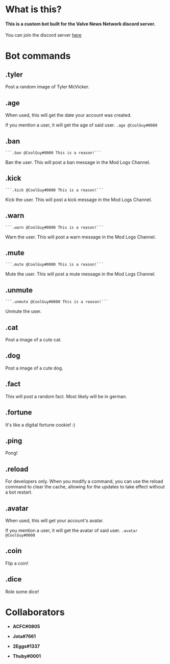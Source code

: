 # What is this?

#### **This is a custom bot built for the Valve News Network discord server.**
You can join the discord server [here](https://discord.gg/P6s3EEh) 

# Bot commands

## **.tyler**
Post a random image of Tyler McVicker.

## **.age**
When used, this will get the date your account was created.

If you mention a user, it will get the age of said user. `.age @CoolGuy#0000` 

## **.ban**
    ```.ban @CoolGuy#0000 This is a reason!```

Ban the user. This will post a ban message in the Mod Logs Channel.

## **.kick**
    ```.kick @CoolGuy#0000 This is a reason!```

Kick the user. This will post a kick message in the Mod Logs Channel.

## **.warn**
    ```.warn @CoolGuy#0000 This is a reason!```

Warn the user. This will post a warn message in the Mod Logs Channel.

## **.mute**
	```.mute @CoolGuy#0000 This is a reason!```

Mute the user. This will post a mute message in the Mod Logs Channel.

## **.unmute**
    ```.unmute @CoolGuy#0000 This is a reason!```

Unmute the user.

## **.cat**
Post a image of a cute cat.

## **.dog**
Post a image of a cute dog.

## **.fact**
This will post a random fact. Most likely will be in german.

## **.fortune**
It's like a digital fortune cookie! :)

## **.ping**
Pong!

## **.reload**
For developers only. When you modify a command, you can use the reload command to clear the cache, allowing for the updates to take effect without a bot restart.

## **.avatar**
When used, this will get your account's avatar.

If you mention a user, it will get the avatar of said user. `.avatar @CoolGuy#0000` 

## **.coin**
Flip a coin! 

## **.dice**
Role some dice!

# **Collaborators**
- **ACFC#0805**

- **Jota#7661**

- **2Eggs#1337**

- **Thuby#0001**
